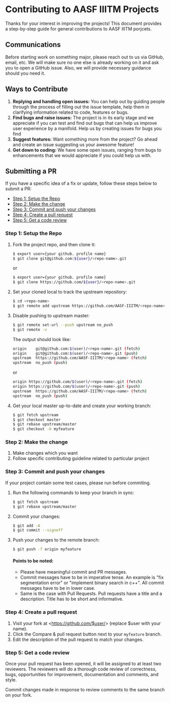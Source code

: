 # Contributing to AASF IIITM Projects

Thanks for your interest in improving the projects! This document provides a step-by-step guide for general contributions to AASF IIITM porjcets.

## Communications

Before starting work on something major, please reach out to us via GitHub, email, etc. We will make sure no one else is already working on it and ask you to open a GitHub issue. Also, we will provide necessary guidance should you need it.


## Ways to Contribute

1.  **Replying and handling open issues:**  You can help out by guiding people through the process of filling out the issue template, help them in clarifying information related to code, features or bugs.
2.  **Find bugs and raise issues:**  The project is in its early stage and we appreciate if you can test and find out bugs that can help us improve user experience by a manifold. Help us by creating issues for bugs you find
3.  **Suggest features:**  Want something more from the project? Go ahead and create an issue suggesting us your awesome feature!
4. **Get down to coding:** We have some open issues, ranging from bugs to enhancements that we would appreciate if you could help us with.


## Submitting a PR

If you have a specific idea of a fix or update, follow these steps below to submit a PR:

- [Step 1: Setup the Repo](#step-1-setup-the-repo)
- [Step 2: Make the change](#step-2-make-the-change)
- [Step 3: Commit and push your changes](#step-3-commit-and-push-your-changes)
- [Step 4: Create a pull request](#step-4-create-a-pull-request)
- [Step 5: Get a code review](#step-5-get-a-code-review)

### Step 1: Setup the Repo

1. Fork the project repo, and then clone it:

   ```bash
   $ export user={your github. profile name}
   $ git clone git@github.com:${user}/<repo-name>.git
   ```
   or
   ```bash
   $ export user={your github. profile name}
   $ git clone https://github.com/${user}/<repo-name>.git
   ```

2. Set your cloned local to track the upstream repository:

   ```bash
   $ cd <repo-name>
   $ git remote add upstream https://github.com/AASF-IIITM/<repo-name>.git
   ```

3. Disable pushing to upstream master:

   ```bash
   $ git remote set-url --push upstream no_push
   $ git remote -v
   ```

   The output should look like:

   ```bash
   origin    git@github.com:$(user)/<repo-name>.git (fetch)
   origin    git@github.com:$(user)/<repo-name>.git (push)
   upstream  https://github.com/AASF-IIITM/<repo-name> (fetch)
   upstream  no_push (push)
   ```
   or 
   
   ```bash
   origin https://github.com/$(user)/<repo-name>.git (fetch)
   origin https://github.com/$(user)/<repo-name>.git (push)
   upstream  https://github.com/AASF-IIITM/<repo-name> (fetch)
   upstream  no_push (push)
   ```

4. Get your local master up-to-date and create your working branch:

   ```bash
   $ git fetch upstream
   $ git checkout master
   $ git rebase upstream/master
   $ git checkout -b myfeature
   ```
   
### Step 2: Make the change
  
1. Make changes which you want 
2. Follow  specific contributing guideline related to particular project
   
   
   
### Step 3: Commit and push your changes

If your project contain some test cases, please run before commiting.

1. Run the following commands to keep your branch in sync:

   ```bash
   $ git fetch upstream
   $ git rebase upstream/master
   ```

2. Commit your changes:

   ```bash
   $ git add -A
   $ git commit --signoff
   ```

3. Push your changes to the remote branch:

   ```bash
   $ git push -f origin myfeature
   ```
   
   #### Points to be noted:

      - Please have meaningful commit and PR messages.
      - Commit messages have to be in imperative tense. An example is "fix segmentation error" or "implement binary search in c++". All commit messages have to be in lower case.
      - Same is the case with Pull Requests. Pull requests have a title and a description. Title has to be short and informative.

### Step 4: Create a pull request

1. Visit your fork at <https://github.com/$user/<repo-name>> (replace \$user with your name).
2. Click the Compare & pull request button next to your `myfeature` branch.
3. Edit the description of the pull request to match your changes.

### Step 5: Get a code review

Once your pull request has been opened, it will be assigned to at least two reviewers. The reviewers will do a thorough code review of correctness, bugs, opportunities for improvement, documentation and comments, and style.

Commit changes made in response to review comments to the same branch on your fork.


